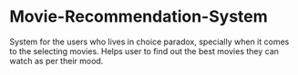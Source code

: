 # Movie-Recommendation-System
System for the users who lives in choice paradox, specially when it comes to the selecting movies. Helps user to find out the best movies they can watch as per their mood.
